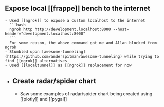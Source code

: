 ## Expose local [[frappe]] bench to the internet
	- Used [[ngrok]] to expose a custom localhost to the internet
	  ```bash
	  ngrok http http://development.localhost:8000 --host-header="development.localhost:8000"
	  ```
	  For some reason, the above command got me and Allan blocked from ngrok
	- Stumbled upon [awesome-tunneling](https://github.com/anderspitman/awesome-tunneling) while trying to find [[ngrok]] alternatives
	- Used [[localtunnel]] as [[ngrok]] replacement for now
- ## Create radar/spider chart
	- Saw some examples of radar/spider chart being created using [[plotly]] and [[pygal]]